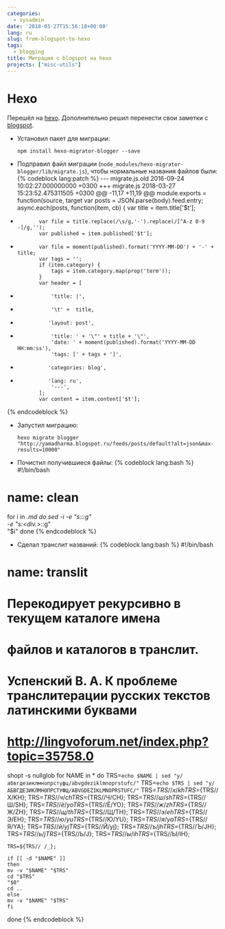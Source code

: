 ```yaml
---
categories:
  - sysadmin
date: '2018-03-27T15:56:18+00:00'
lang: ru
slug: from-blogspot-to-hexo
tags:
  - blogging
title: Миграция с blogspot на hexo
projects: ["misc-utils"]
---
```



# Hexo

Перешёл на [hexo](https://hexo.io). Дополнительно решил перенести свои заметки с [blogspot](http://yamadharma.blogspot.ru/).

<!--more-->

* Установил пакет для миграции:
  ```
  npm install hexo-migrator-blogger --save
  ```

* Подправил файл миграции
  (`node_modules/hexo-migrator-blogger/lib/migrate.js`), чтобы
  нормальные названия файлов были:
{% codeblock lang:patch %}
--- migrate.js.old      2016-09-24 10:02:27.000000000 +0300
+++ migrate.js  2018-03-27 15:23:52.475311505 +0300
@@ -11,17 +11,19 @@ module.exports = function(source, target
         var posts = JSON.parse(body).feed.entry;
         async.each(posts, function(item, cb) {
             var title = item.title['$t'];
-            var file = title.replace(/\s/g,'-').replace(/[^A-z 0-9 -]/g,'');
             var published = item.published['$t'];
+            var file = moment(published).format('YYYY-MM-DD') + '-' + title;
             var tags = '';
             if (item.category) {
                 tags = item.category.map(prop('term'));
             }
             var header = [
-                'title: |',
-                '\t' +  title,
+               'layout: post',
+                'title: ' + '\"' + title + '\"',
                 'date: ' + moment(published).format('YYYY-MM-DD HH:mm:ss'),
                 'tags: [' + tags + ']',
+               'categories: blog',
+               'lang: ru',
                 '---',
             ];
             var content = item.content['$t'];
{% endcodeblock %}

* Запустил миграцию:
  ```
  hexo migrate blogger "http://yamadharma.blogspot.ru/feeds/posts/default?alt=json&max-results=10000"
  ```

* Почистил получившиеся файлы:
{% codeblock lang:bash %}
#!/bin/bash
# name: clean

for i in *.md
do
    sed -i -e "s:</div>::g" \
	-e "s:<div.*>::g" \
	"$i"
done
{% endcodeblock %}

* Сделал транслит названий:
{% codeblock lang:bash %}
#!/bin/bash
# name: translit
# Перекодирует рекурсивно в текущем каталоге имена
# файлов и каталогов в транслит.
# Успенский В. А. К проблеме транслитерации русских текстов латинскими буквами
# <http://lingvoforum.net/index.php?topic=35758.0>

shopt -s nullglob
for NAME in *
do
    TRS=`echo $NAME | sed "y/абвгдезиклмнопрстуфц/abvgdeziklmnoprstufc/"`
    TRS=`echo $TRS | sed "y/АБВГДЕЗИКЛМНОПРСТУФЦ/ABVGDEZIKLMNOPRSTUFC/"`
    TRS=${TRS//х/kh} TRS=${TRS//Х/KH};
    TRS=${TRS//ч/ch} TRS=${TRS//Ч/CH};
    TRS=${TRS//ш/sh} TRS=${TRS//Ш/SH};
    TRS=${TRS//ё/yo} TRS=${TRS//Ё/YO};
    TRS=${TRS//ж/zh} TRS=${TRS//Ж/ZH};
    TRS=${TRS//щ/th} TRS=${TRS//Щ/TH};
    TRS=${TRS//э/eh} TRS=${TRS//Э/EH};
    TRS=${TRS//ю/yu} TRS=${TRS//Ю/YU};
    TRS=${TRS//я/ya} TRS=${TRS//Я/YA};
    TRS=${TRS//й/yj} TRS=${TRS//Й/yj};
    TRS=${TRS//ъ/jh} TRS=${TRS//Ъ/JH};
    TRS=${TRS//ь/j} TRS=${TRS//Ь/J};
    TRS=${TRS//ы/ih} TRS=${TRS//Ы/IH};

    TRS=${TRS// /_};
    
    if [[ -d "$NAME" ]]
    then
	mv -v "$NAME" "$TRS"
	cd "$TRS"
	"$0"
	cd ..
    else
	mv -v "$NAME" "$TRS"
    fi
done
{% endcodeblock %}